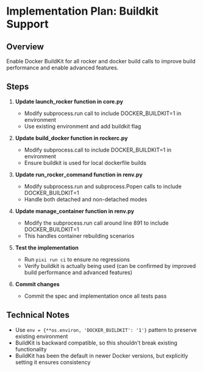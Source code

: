 # Implementation Plan: Buildkit Support

## Overview
Enable Docker BuildKit for all rocker and docker build calls to improve build performance and enable advanced features.

## Steps

1. **Update launch_rocker function in core.py**
   - Modify subprocess.run call to include DOCKER_BUILDKIT=1 in environment
   - Use existing environment and add buildkit flag

2. **Update build_docker function in rockerc.py**
   - Modify subprocess.call to include DOCKER_BUILDKIT=1 in environment
   - Ensure buildkit is used for local dockerfile builds

3. **Update run_rocker_command function in renv.py**
   - Modify subprocess.run and subprocess.Popen calls to include DOCKER_BUILDKIT=1
   - Handle both detached and non-detached modes

4. **Update manage_container function in renv.py**
   - Modify the subprocess.run call around line 891 to include DOCKER_BUILDKIT=1
   - This handles container rebuilding scenarios

5. **Test the implementation**
   - Run `pixi run ci` to ensure no regressions
   - Verify buildkit is actually being used (can be confirmed by improved build performance and advanced features)

6. **Commit changes**
   - Commit the spec and implementation once all tests pass

## Technical Notes
- Use `env = {**os.environ, 'DOCKER_BUILDKIT': '1'}` pattern to preserve existing environment
- BuildKit is backward compatible, so this shouldn't break existing functionality
- BuildKit has been the default in newer Docker versions, but explicitly setting it ensures consistency